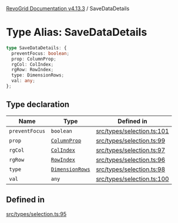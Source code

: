 [RevoGrid Documentation v4.13.3](README.md) / SaveDataDetails

# Type Alias: SaveDataDetails

```ts
type SaveDataDetails: {
  preventFocus: boolean;
  prop: ColumnProp;
  rgCol: ColIndex;
  rgRow: RowIndex;
  type: DimensionRows;
  val: any;
};
```

## Type declaration

| Name | Type | Defined in |
| ------ | ------ | ------ |
| `preventFocus` | `boolean` | [src/types/selection.ts:101](https://github.com/revolist/revogrid/blob/827fce61250cb005ab132b3ed11b8ae836712e7b/src/types/selection.ts#L101) |
| `prop` | [`ColumnProp`](TypeAlias.ColumnProp.md) | [src/types/selection.ts:99](https://github.com/revolist/revogrid/blob/827fce61250cb005ab132b3ed11b8ae836712e7b/src/types/selection.ts#L99) |
| `rgCol` | [`ColIndex`](TypeAlias.ColIndex.md) | [src/types/selection.ts:97](https://github.com/revolist/revogrid/blob/827fce61250cb005ab132b3ed11b8ae836712e7b/src/types/selection.ts#L97) |
| `rgRow` | [`RowIndex`](TypeAlias.RowIndex.md) | [src/types/selection.ts:96](https://github.com/revolist/revogrid/blob/827fce61250cb005ab132b3ed11b8ae836712e7b/src/types/selection.ts#L96) |
| `type` | [`DimensionRows`](TypeAlias.DimensionRows.md) | [src/types/selection.ts:98](https://github.com/revolist/revogrid/blob/827fce61250cb005ab132b3ed11b8ae836712e7b/src/types/selection.ts#L98) |
| `val` | `any` | [src/types/selection.ts:100](https://github.com/revolist/revogrid/blob/827fce61250cb005ab132b3ed11b8ae836712e7b/src/types/selection.ts#L100) |

## Defined in

[src/types/selection.ts:95](https://github.com/revolist/revogrid/blob/827fce61250cb005ab132b3ed11b8ae836712e7b/src/types/selection.ts#L95)

